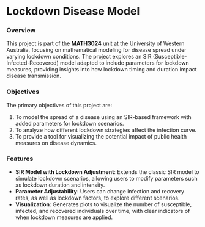 # Lockdown Disease Model

### Overview
This project is part of the **MATH3024** unit at the University of Western Australia, focusing on mathematical modeling for disease spread under varying lockdown conditions. The project explores an SIR (Susceptible-Infected-Recovered) model adapted to include parameters for lockdown measures, providing insights into how lockdown timing and duration impact disease transmission.

### Objectives
The primary objectives of this project are:
1. To model the spread of a disease using an SIR-based framework with added parameters for lockdown scenarios.
2. To analyze how different lockdown strategies affect the infection curve.
3. To provide a tool for visualizing the potential impact of public health measures on disease dynamics.

### Features
- **SIR Model with Lockdown Adjustment**: Extends the classic SIR model to simulate lockdown scenarios, allowing users to modify parameters such as lockdown duration and intensity.
- **Parameter Adjustability**: Users can change infection and recovery rates, as well as lockdown factors, to explore different scenarios.
- **Visualization**: Generates plots to visualize the number of susceptible, infected, and recovered individuals over time, with clear indicators of when lockdown measures are applied.
